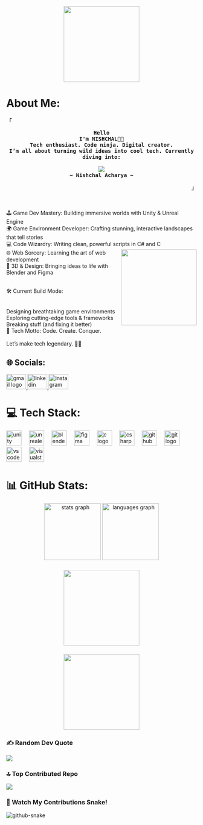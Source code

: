 <div align="center">
  <img height="200" src="https://media.licdn.com/dms/image/v2/D5616AQEfKwRjF0Z2Gw/profile-displaybackgroundimage-shrink_350_1400/profile-displaybackgroundimage-shrink_350_1400/0/1721732379268?e=1756339200&v=beta&t=AhqOcnHGKYC0btt1df4K6yB86Xk5ZmOl-pTlnKFejVM"  />
</div>

###

# About Me:
<!-- START -->



<!-- Profile -->
<p align="left"><strong><samp>「</samp></strong></p>
  <p align="center">
    <samp>
      <b>
         Hello 
      <br>    
        I'm NISHCHAL👨‍💻<br>Tech enthusiast. Code ninja. Digital creator.<br>I’m all about turning wild ideas into cool tech. Currently diving into:<br>
      </b>
      <br>
         <image src="https://readme-typing-svg.herokuapp.com?font=JetBrainsMono+Nerd+Font&size=14&pause=1000&color=7A95C9&center=true&width=435&lines=GAMEDEVELOPMENT+AND+UNITY+AND+UNREALENGINE.">
      <br>
      <b>
         ~ Nishchal Acharya ~
      </b>    </samp>
        

  </p>
<p align="right"><strong><samp>」</samp></strong></p>
<br>
<br>🕹️ Game Dev Mastery: Building immersive worlds with Unity & Unreal Engine<br>🌍 Game Environment Developer: Crafting stunning, interactive landscapes that tell stories<br>💻 Code Wizardry: Writing clean, powerful scripts in C# and C<br>🌐 Web Sorcery: Learning the art of web  <img align="right" height="200" src="https://i.giphy.com/media/v1.Y2lkPTc5MGI3NjExYzQ1dmIxdjdtZHFwcmFyaDZ6bDVlYmV3bDVhZ3d0eTV0Y3Z1Y2tlaCZlcD12MV9pbnRlcm5hbF9naWZfYnlfaWQmY3Q9Zw/Y1AJVCCTQysZr3FVXx/giphy.gif"/>development<br>🎨 3D & Design: Bringing ideas to life with Blender and Figma<p><br>🛠️ Current Build Mode:<br></p><br>Designing breathtaking game environments<br>Exploring cutting-edge tools & frameworks<br>Breaking stuff (and fixing it better)<br>🚀 Tech Motto: Code. Create. Conquer.<br><br>Let’s make tech legendary. 💾🔥



## 🌐 Socials:
<div align="left">
  <a href="nishchalachrya07@gamil.com" target="_blank">
    <img src="https://raw.githubusercontent.com/maurodesouza/profile-readme-generator/master/src/assets/icons/social/gmail/default.svg" width="52" height="40" alt="gmail logo"  />
  </a>
  <a href="https://www.linkedin.com/public-profile/settings?lipi=urn%3Ali%3Apage%3Ad_flagship3_profile_self_edit_contact-info%3BBZkcndJKTxeKJsKASDGEKw%3D%3D" target="_blank">
    <img src="https://raw.githubusercontent.com/maurodesouza/profile-readme-generator/master/src/assets/icons/social/linkedin/default.svg" width="52" height="40" alt="linkedin logo"  />
  </a>
  <a href="https://www.instagram.com/__nishchal" target="_blank">
    <img src="https://raw.githubusercontent.com/maurodesouza/profile-readme-generator/master/src/assets/icons/social/instagram/default.svg" width="52" height="40" alt="instagram logo"  />
  </a>
</div>

###
# 💻 Tech Stack:
<div align="left">
  <img src="https://cdn.jsdelivr.net/gh/devicons/devicon/icons/unity/unity-original.svg" height="40" alt="unity logo"  />
  <img width="12" />
  <img src="https://cdn.jsdelivr.net/gh/devicons/devicon/icons/unrealengine/unrealengine-original.svg" height="40" alt="unrealengine logo"  />
  <img width="12" />
  <img src="https://cdn.jsdelivr.net/gh/devicons/devicon/icons/blender/blender-original.svg" height="40" alt="blender logo"  />
  <img width="12" />
  <img src="https://cdn.jsdelivr.net/gh/devicons/devicon/icons/figma/figma-original.svg" height="40" alt="figma logo"  />
  <img width="12" />
  <img src="https://cdn.jsdelivr.net/gh/devicons/devicon/icons/c/c-original.svg" height="40" alt="c logo"  />
  <img width="12" />
  <img src="https://cdn.jsdelivr.net/gh/devicons/devicon/icons/csharp/csharp-original.svg" height="40" alt="csharp logo"  />
  <img width="12" />
  <img src="https://cdn.jsdelivr.net/gh/devicons/devicon/icons/github/github-original.svg" height="40" alt="github logo"  />
  <img width="12" />
  <img src="https://cdn.jsdelivr.net/gh/devicons/devicon/icons/git/git-original.svg" height="40" alt="git logo"  />
  <img width="12" />
  <img src="https://cdn.jsdelivr.net/gh/devicons/devicon/icons/vscode/vscode-original.svg" height="40" alt="vscode logo"  />
  <img width="12" />
  <img src="https://cdn.jsdelivr.net/gh/devicons/devicon/icons/visualstudio/visualstudio-plain.svg" height="40" alt="visualstudio logo"  />
</div>

###
# 📊 GitHub Stats:
<div align="center">
  <img src="https://github-readme-stats.vercel.app/api?username=Nishchal10213&hide_title=false&hide_rank=false&show_icons=true&include_all_commits=true&count_private=true&disable_animations=false&theme=dracula&locale=en&hide_border=false&order=1" height="150" alt="stats graph"  />
  <img src="https://github-readme-stats.vercel.app/api/top-langs?username=Nishchal10213&locale=en&hide_title=false&layout=compact&card_width=320&langs_count=5&theme=dracula&hide_border=false&order=2" height="150" alt="languages graph"  />
</div>

###

<div align="center">
  <img height="200" src="https://i.giphy.com/media/v1.Y2lkPTc5MGI3NjExNzdhZXp1anc0OHE1djcwZHN6OXRwMmNtcG5uMHd3eHJibjd2M2MzOCZlcD12MV9pbnRlcm5hbF9naWZfYnlfaWQmY3Q9Zw/OACHuKGkZ5F3FUbNsY/giphy.gif"  />
</div>

###
<div align="center">
  <img height="200" src="https://media2.giphy.com/media/v1.Y2lkPTc5MGI3NjExM3E0c2Nxbnk3bG91NmFudTFmZzJocWJmaG5maDZ5amRkaXliOHB4MCZlcD12MV9pbnRlcm5hbF9naWZfYnlfaWQmY3Q9Zw/ztpMY1t5VYWlO/giphy.gif"  />
</div>


### ✍️ Random Dev Quote
![](https://quotes-github-readme.vercel.app/api?type=horizontal&theme=radical)


### 🔝 Top Contributed Repo
![](https://github-contributor-stats.vercel.app/api?username=Nishchal10213&limit=5&theme=dark&combine_all_yearly_contributions=true)

### 🐍 Watch My Contributions Snake!

<picture>
  <source media="(prefers-color-scheme: dark)" srcset="https://raw.githubusercontent.com/tobiasmeyhoefer/tobiasmeyhoefer/output/github-snake-dark.svg" />
  <source media="(prefers-color-scheme: light)" srcset="https://raw.githubusercontent.com/tobiasmeyhoefer/tobiasmeyhoefer/output/github-snake.svg" />
  <img alt="github-snake" src="https://raw.githubusercontent.com/tobiasmeyhoefer/tobiasmeyhoefer/output/github-snake.svg" />
</picture>

